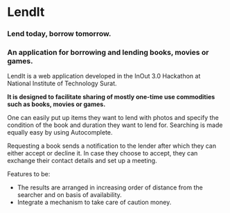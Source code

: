 # LendIt

### Lend today, borrow tomorrow.

### An application for borrowing and lending books, movies or games.

LendIt is a web application developed in the InOut 3.0 Hackathon at National Institute of Technology Surat.

**It is designed to facilitate sharing of mostly one-time use commodities such as books, movies or games.**

One can easily put up items they want to lend with photos and specify the condition of the book and duration they want to lend for.
Searching is made equally easy by using Autocomplete.

Requesting a book sends a notification to the lender after which they can either accept or decline it.
In case they choose to accept, they can exchange their contact details and set up a meeting.

Features to be:

- The results are arranged in increasing order of distance from the searcher and on basis of availability.
- Integrate a mechanism to take care of caution money.
